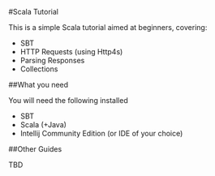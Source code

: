 #Scala Tutorial

This is a simple Scala tutorial aimed at beginners, covering:
 
 * SBT
 * HTTP Requests (using Http4s)
 * Parsing Responses
 * Collections
 
 ##What you need
 
 You will need the following installed
 * SBT
 * Scala (+Java)
 * Intellij Community Edition (or IDE of your choice)
 
 ##Other Guides
 
 TBD